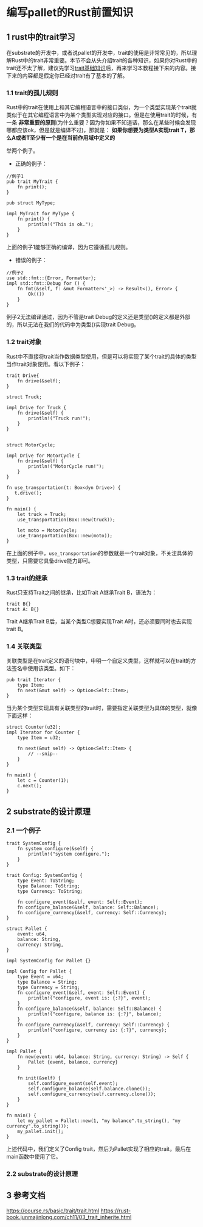 # 编写pallet的Rust前置知识

## 1 rust中的trait学习
在substrate的开发中，或者说pallet的开发中，trait的使用是非常常见的，所以理解Rust中的trait非常重要。本节不会从头介绍trait的各种知识，如果你对Rust中的trait还不太了解，建议先学习[trait基础知识](https://course.rs/basic/trait/trait.html)后，再来学习本教程接下来的内容。接下来的内容都是假定你已经对trait有了基本的了解。

### 1.1 trait的孤儿规则
Rust中的trait在使用上和其它编程语言中的接口类似，为一个类型实现某个trait就类似于在其它编程语言中为某个类型实现对应的接口。但是在使用trait的时候，有一条 **非常重要的原则**(为什么重要？因为你如果不知道话，那么在某些时候会发现哪都应该ok，但是就是编译不过)，那就是：
**如果你想要为类型A实现trait T，那么A或者T至少有一个是在当前作用域中定义的**

举两个例子。
* 正确的例子：
```
//例子1
pub trait MyTrait {
    fn print();
}

pub struct MyType;

impl MyTrait for MyType {
    fn print() {
        println!("This is ok.");
    }
}
```
上面的例子1能够正确的编译，因为它遵循孤儿规则。

* 错误的例子：
```
//例子2
use std::fmt::{Error, Formatter};
impl std::fmt::Debug for () {
    fn fmt(&self, f: &mut Formatter<'_>) -> Result<(), Error> {
        Ok(())
    }
}
```
例子2无法编译通过，因为不管是trait Debug的定义还是类型()的定义都是外部的，所以无法在我们的代码中为类型()实现trait Debug。

### 1.2 trait对象
Rust中不直接将trait当作数据类型使用，但是可以将实现了某个trait的具体的类型当作trait对象使用。看以下例子：
```
trait Drive{
    fn drive(&self);
}

struct Truck;

impl Drive for Truck {
    fn drive(&self) {
        println!("Truck run!");
    }
}


struct MotorCycle;

impl Drive for MotorCycle {
    fn drive(&self) {
        println!("MotorCycle run!");
    }
}

fn use_transportation(t: Box<dyn Drive>) {
   t.drive(); 
}

fn main() {
    let truck = Truck;
    use_transportation(Box::new(truck));

    let moto = MotorCycle;
    use_transportation(Box::new(moto));
}
```
在上面的例子中，```use_transportation```的参数就是一个trait对象，不关注具体的类型，只需要它具备drive能力即可。

### 1.3 trait的继承
Rust只支持Trait之间的继承，比如Trait A继承Trait B，语法为：
```
trait B{}
trait A: B{}
```
Trait A继承Trait B后，当某个类型C想要实现Trait A时，还必须要同时也去实现trait B。

### 1.4 关联类型
关联类型是在trait定义的语句块中，申明一个自定义类型，这样就可以在trait的方法签名中使用该类型。如下：
```
pub trait Iterator {
    type Item;
    fn next(&mut self) -> Option<Self::Item>;
}
```
当为某个类型实现具有关联类型的trait时，需要指定关联类型为具体的类型，就像下面这样：
```
struct Counter(u32);
impl Iterator for Counter {
    type Item = u32;

    fn next(&mut self) -> Option<Self::Item> {
        // --snip--
    }
}

fn main() {
    let c = Counter(1);
    c.next();
}
```

## 2 substrate的设计原理

### 2.1 一个例子
```
trait SystemConfig {
    fn system_configure(&self) {
        println!("system configure.");
    }
}

trait Config: SystemConfig {
    type Event: ToString;
    type Balance: ToString;
    type Currency: ToString;

    fn configure_event(&self, event: Self::Event);
    fn configure_balance(&self, balance: Self::Balance);
    fn configure_currency(&self, currency: Self::Currency);
}

struct Pallet {
    event: u64,
    balance: String,
    currency: String,
}

impl SystemConfig for Pallet {}

impl Config for Pallet {
    type Event = u64;
    type Balance = String;
    type Currency = String;
    fn configure_event(&self, event: Self::Event) {
        println!("configure, event is: {:?}", event);
    }
    fn configure_balance(&self, balance: Self::Balance) {
        println!("configure, balance is: {:?}", balance);
    }
    fn configure_currency(&self, currency: Self::Currency) {
        println!("configure, currency is: {:?}", currency);
    }
}

impl Pallet {
    fn new(event: u64, balance: String, currency: String) -> Self {
        Pallet {event, balance, currency}
    }

    fn init(&self) {
        self.configure_event(self.event);
        self.configure_balance(self.balance.clone());
        self.configure_currency(self.currency.clone());
    }
}

fn main() {
    let my_pallet = Pallet::new(1, "my balance".to_string(), "my currency".to_string());
    my_pallet.init();
}
```
上述代码中，我们定义了Config trait，然后为Pallet实现了相应的trait，最后在main函数中使用了它。

### 2.2 substrate的设计原理

## 3 参考文档
https://course.rs/basic/trait/trait.html
https://rust-book.junmajinlong.com/ch11/03_trait_inherite.html
